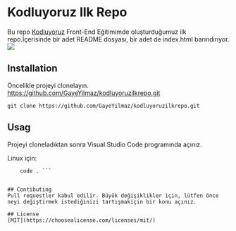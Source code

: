 # Kodluyoruz Ilk Repo
Bu repo [Kodluyoruz](https://www.kodluyoruz.org/) Front-End Eğitimimde oluşturduğumuz ilk repo.İçerisinde bir adet
README dosyası, bir adet de index.html barındırıyor.
![](C:\Users\gaye3\VisualStudio\New\picture.PNG)

## Installation
Öncelikle projeyi clonelayın. https://github.com/GayeYilmaz/kodluyoruzilkrepo.git

` git clone https://github.com/GayeYilmaz/kodluyoruzilkrepo.git `

## Usag
Projeyi cloneladıktan sonra Visual Studio Code programında açınız.

Linux için:

``` cd kodluyoruzilkrepo
    code . ```


## Contibuting
Pull requestler kabul edilir. Büyük değişiklikler için, lütfen önce neyi değiştirmek istediğinizi tartışmakiçin bir konu açınız.

## License
[MIT](https://choosealicense.com/licenses/mit/)